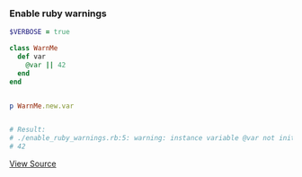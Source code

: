 ### Enable ruby warnings

```ruby
$VERBOSE = true

class WarnMe
  def var
    @var || 42
  end
end


p WarnMe.new.var


# Result:
# ./enable_ruby_warnings.rb:5: warning: instance variable @var not initialized
# 42

```

[View Source](source_code/enable_ruby_warnings.rb)

